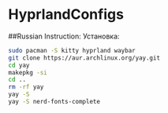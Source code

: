 # HyprlandConfigs
##Russian Instruction:
Установка:
```bash
sudo pacman -S kitty hyprland waybar
git clone https://aur.archlinux.org/yay.git
cd yay
makepkg -si
cd ..
rm -rf yay
yay -S 
yay -S nerd-fonts-complete
```
